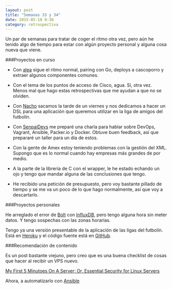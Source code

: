```yaml
---
layout: post
title: "Semanas 33 y 34"
date: 2015-05-18 9:30
category: retrospectiva
---
```


Un par de semanas para tratar de coger el ritmo otra vez, pero aún he tenido
algo de tiempo para estar con algún proyecto personal y alguna cosa nueva que
viene.


###Proyectos en curso

* Con [alea](http://alea-soluciones.com) sigue el ritmo normal, pairing con Go,
  deploys a cascoporro y extraer algunos componentes comunes.

* Con el tema de los puntos de acceso de Cisco, agua. Sí, otra vez. Menos mal
  que hago estas retrospectivas que me ayudan a que no se olviden.

* Con [Nacho](https://twitter.com/Nachokyoku) sacamos la tarde de un viernes y
  nos dedicamos a hacer un DSL para una aplicación que queremos utilizar en la
  liga de amigos del futbolín.

* Con [SenpaiDevs](http://senpaidevs.com) me preparé una charla para hablar
  sobre DevOps, Vagrant, Ansible, Packer.io y Docker. Obtuve buen feedback, así
  que prepararé un taller para un día de estos.

* Con la gente de Amex estoy teniendo problemas con la gestión del XML. Supongo
  que es lo normal cuando hay empresas más grandes de por medio.

* A la parte de la librería de C con el wrapper, le he estado echando un ojo y
  tengo que mandar alguna de las conclusiones que tengo.

* He recibido una petición de presupuesto, pero voy bastante pillado de tiempo y
  se me va un poco de lo que hago normalmente, así que voy a descartarlo.

###Proyectos personales

He arreglado el error de  [Bolt](http://github.com/nestorsalceda/bolt) con
[InfluxDB](http://influxdb.com), pero tengo alguna hora sin meter datos. Y tengo
sospechas con las zonas horarias.

Tengo ya una versión presentable de la aplicación de las ligas del futbolín.
Está en [Heroku](http://lafzaragoza.com/copa-laf-2015) y el código fuente está
en [GitHub](https://github.com/nestorsalceda/league).

###Recomendación de contenido

Es un post bastante viejuno, pero creo que es una buena checklist de cosas que
hacer al recibir un VPS nuevo.

[My First 5 Minutoes On A Server; Or, Essential Security for Linux
Servers](http://plusbryan.com/my-first-5-minutes-on-a-server-or-essential-security-for-linux-servers)

Ahora, a automatizarlo con [Ansible](http://ansible.com)
